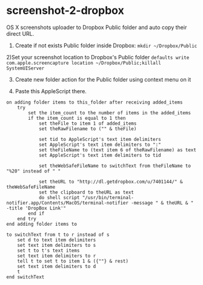 # screenshot-2-dropbox
OS X screenshots uploader to Dropbox Public folder and auto copy their direct URL.

1) Create if not exists Public folder inside Dropbox:
`mkdir ~/Dropbox/Public`

2)Set your screenshot location to Dropbox's Public folder
`defaults write com.apple.screencapture location ~/Dropbox/Public;killall SystemUIServer`

3) Create new folder action for the Public folder using context menu on it

4) Paste this AppleScript there.
```
on adding folder items to this_folder after receiving added_items
	try
		set the item_count to the number of items in the added_items
		if the item_count is equal to 1 then
			set theFile to item 1 of added_items
			set theRawFilename to ("" & theFile)
			
			set tid to AppleScript's text item delimiters
			set AppleScript's text item delimiters to ":"
			set theFileName to (text item 6 of theRawFilename) as text
			set AppleScript's text item delimiters to tid
			
			set theWebSafeFileName to switchText from theFileName to "%20" instead of " "
			
			set theURL to "http://dl.getdropbox.com/u/7401144/" & theWebSafeFileName
			set the clipboard to theURL as text
			do shell script "/usr/bin/terminal-notifier.app/Contents/MacOS/terminal-notifier -message " & theURL & " -title 'DropBox Link'"
		end if
	end try
end adding folder items to

to switchText from t to r instead of s
	set d to text item delimiters
	set text item delimiters to s
	set t to t's text items
	set text item delimiters to r
	tell t to set t to item 1 & ({""} & rest)
	set text item delimiters to d
	t
end switchText
```
